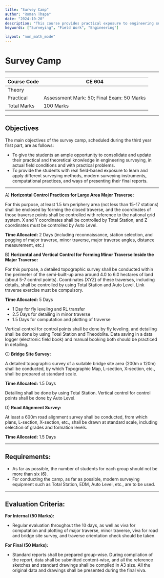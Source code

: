 ```yaml
---
title: "Survey Camp"
author: "Roman Thapa"
date: "2024-10-20"
description: "This course provides practical exposure to engineering surveying techniques in real field conditions."
keywords: ["Surveying", "Field Work", "Engineering"]

layout: "non_math_mode"
---
```


# Survey Camp

---

| Course Code | CE 604                                    |
| ----------- | ----------------------------------------- |
| Theory      |                                           |
| Practical   | Assessment Mark: 50; Final Exam: 50 Marks |
| Total Marks | 100 Marks                                 |

---

## Objectives

The main objectives of the survey camp, scheduled during the third year first part, are as follows:

- To give the students an ample opportunity to consolidate and update their practical and theoretical knowledge in engineering surveying, in actual field conditions and with practical problems.
- To provide the students with real field-based exposure to learn and apply different surveying methods, modern surveying instruments, computational practices, and ways of presenting their final reports.

---

A) **Horizontal Control Practices for Large Area Major Traverse:**

For this purpose, at least 1.5 km periphery area (not less than 15-17 stations) shall be enclosed by forming the closed traverse, and the coordinates of those traverse points shall be controlled with reference to the national grid system. X and Y coordinates shall be controlled by Total Station, and Z coordinates must be controlled by Auto Level.

**Time Allocated:** 2 Days (including reconnaissance, station selection, and pegging of major traverse, minor traverse, major traverse angles, distance measurement, etc.)

B) **Horizontal and Vertical Control for Forming Minor Traverse Inside the Major Traverse:**

For this purpose, a detailed topographic survey shall be conducted within the perimeter of the semi-built-up area around 4.0 to 6.0 hectares of land (about 5-7 control points). Coordinates (XYZ) of these traverses, including details, shall be controlled by using Total Station and Auto Level. Link traverse exercise must be compulsory.

**Time Allocated:** 5 Days

- 1 Day for fly leveling and RL transfer
- 2.5 Days for detailing in minor traverse
- 1.5 Days for computation and plotting of traverse

Vertical control for control points shall be done by fly leveling, and detailing shall be done by using Total Station and Theodolite. Data saving in a data logger (electronic field book) and manual booking both should be practiced in detailing.

C) **Bridge Site Survey:**

A detailed topographic survey of a suitable bridge site area (200m x 120m) shall be conducted, by which Topographic Map, L-section, X-section, etc., shall be prepared at standard scale.

**Time Allocated:** 1.5 Days

Detailing shall be done by using Total Station. Vertical control for control points shall be done by Auto Level.

D) **Road Alignment Survey:**

At least a 600m road alignment survey shall be conducted, from which plans, L-section, X-section, etc., shall be drawn at standard scale, including selection of grades and formation levels.

**Time Allocated:** 1.5 Days

---

## Requirements:

- As far as possible, the number of students for each group should not be more than six (6).
- For conducting the camp, as far as possible, modern surveying equipment such as Total Station, EDM, Auto Level, etc., are to be used.

---

## Evaluation Criteria:

**For Internal (50 Marks):**

- Regular evaluation throughout the 10 days, as well as viva for computation and plotting of major traverse, minor traverse, viva for road and bridge site survey, and traverse orientation check should be taken.

**For Final (50 Marks):**

- Standard reports shall be prepared group-wise. During compilation of the report, data shall be submitted content-wise, and all the reference sketches and standard drawings shall be compiled in A3 size. All the original data and drawings shall be presented during the final viva.
